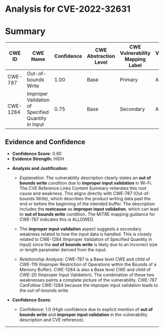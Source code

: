 # Analysis for CVE-2022-32631

# Summary
| CWE ID | CWE Name | Confidence | CWE Abstraction Level | CWE Vulnerability Mapping Label | CWE-Vulnerability Mapping Notes |
|---|---|---|---|---|---|
| CWE-787 | Out-of-bounds Write | 1.00 | Base | Primary | Allowed |
| CWE-1284 | Improper Validation of Specified Quantity in Input | 0.75 | Base | Secondary | Allowed |

## Evidence and Confidence

*   **Confidence Score:** 0.90
*   **Evidence Strength:** HIGH

- **Analysis and Justification:**  
  - *Explanation:* The vulnerability description clearly states an **out of bounds write** condition due to **improper input validation** in Wi-Fi. The CVE Reference Links Content Summary reiterates this root cause and weakness. This aligns directly with CWE-787 (Out-of-bounds Write), which describes the product writing data past the end or before the beginning of the intended buffer. The description includes the **rootcause** as **improper input validation**, which can lead to **out of bounds write** condition. The MITRE mapping guidance for CWE-787 indicates this is ALLOWED.
  - The **improper input validation** aspect suggests a secondary weakness related to how the input data is handled. This is closely related to CWE-1284 (Improper Validation of Specified Quantity in Input) since the **out of bounds write** is likely due to an incorrect size or length parameter derived from the input.

  - *Relationship Analysis:* CWE-787 is a Base level CWE and child of CWE-119 (Improper Restriction of Operations within the Bounds of a Memory Buffer). CWE-1284 is also a Base level CWE and child of CWE-20 (Improper Input Validation). The combination of these two weaknesses paints a complete picture of the vulnerability. CWE-787 CanFollow CWE-1284 because the improper input validation leads to the out-of-bounds write.

- **Confidence Score:**  
  - Confidence: 1.0 (High confidence due to explicit mention of **out of bounds write** and **improper input validation** in the vulnerability description and CVE reference).
---